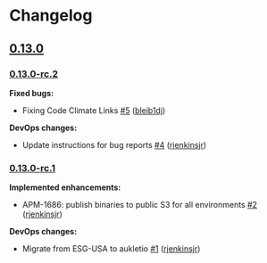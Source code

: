 # Changelog

## [0.13.0](https://github.com/aukletio/Auklet-Agent-C/tree/0.13.0)

### [0.13.0-rc.2](https://github.com/aukletio/Auklet-Agent-C/tree/0.13.0-rc.2)

**Fixed bugs:**

- Fixing Code Climate Links [#5](https://github.com/aukletio/Auklet-Agent-C/pull/5) ([bleib1dj](https://github.com/bleib1dj))

**DevOps changes:**

- Update instructions for bug reports [#4](https://github.com/aukletio/Auklet-Agent-C/pull/4) ([rjenkinsjr](https://github.com/rjenkinsjr))

### [0.13.0-rc.1](https://github.com/aukletio/Auklet-Agent-C/tree/0.13.0-rc.1)

**Implemented enhancements:**

- APM-1686: publish binaries to public S3 for all environments [#2](https://github.com/aukletio/Auklet-Agent-C/pull/2) ([rjenkinsjr](https://github.com/rjenkinsjr))

**DevOps changes:**

- Migrate from ESG-USA to aukletio [#1](https://github.com/aukletio/Auklet-Agent-C/pull/1) ([rjenkinsjr](https://github.com/rjenkinsjr))
